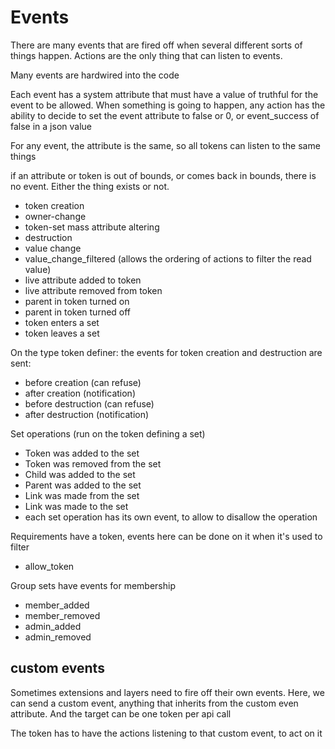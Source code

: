# Events

There are many events that are fired off when several different sorts of things happen.
Actions are the only thing that can listen to events.

Many events are hardwired into the code

Each event has a system attribute that must have a value of truthful for the event to be allowed.
When something is going to happen, any action has the ability to decide to set the event attribute to false or 0,
or event_success of false in a json value

For any event, the attribute is the same, so all tokens can listen to the same things

if an attribute or token is out of bounds, or comes back in bounds, there is no event.
Either the thing exists or not.

* token creation
* owner-change
* token-set mass attribute altering
* destruction
* value change
* value_change_filtered (allows the ordering of actions to filter the read value)
* live attribute added to token
* live attribute removed from token
* parent in token turned on
* parent in token turned off
* token enters a set
* token leaves a set

On the type token definer: the events for token creation and destruction are sent:
* before creation (can refuse)
* after creation (notification)
* before destruction (can refuse)
* after destruction (notification)


Set operations (run on the token defining a set)

* Token was added to the set
* Token was removed from the set
* Child was added to the set
* Parent was added to the set
* Link was made from the set
* Link was made to the set
* each set operation has its own event, to allow to disallow the operation


Requirements have a token, events here can be done on it when it's used to filter
* allow_token


Group sets have events for membership
* member_added
* member_removed
* admin_added
* admin_removed


## custom events 

Sometimes extensions and layers need to fire off their own events.
Here, we can send a custom event, anything that inherits from the custom even attribute.
And the target can be one token per api call

The token has to have the actions listening to that custom event, to act on it



